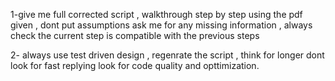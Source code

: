 1-give me full corrected script , walkthrough step by step using the pdf given , dont put assumptions ask me for any missing information , always check the current step is compatible with the previous steps  


2- always use test driven design , regenrate the script , think for longer dont look for fast replying look for code quality and opttimization.